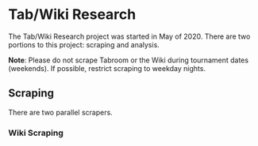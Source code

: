 # Tab/Wiki Research

The Tab/Wiki Research project was started in May of 2020. There are two portions to this project: scraping and analysis.

**Note**: Please do not scrape Tabroom or the Wiki during tournament dates (weekends). If possible, restrict scraping to weekday nights.

## Scraping

There are two parallel scrapers.

### Wiki Scraping



